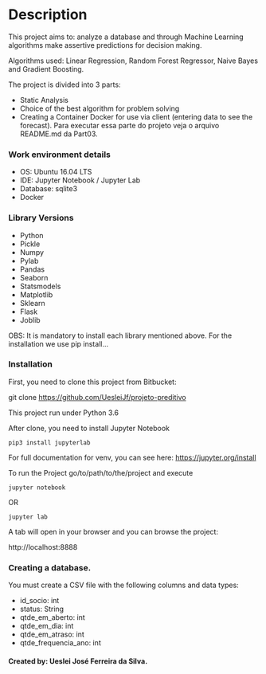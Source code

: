 # Description

This project aims to: analyze a database and through Machine Learning algorithms make assertive predictions for decision making.

Algorithms used: Linear Regression, Random Forest Regressor, Naive Bayes and Gradient Boosting.

The project is divided into 3 parts:
- Static Analysis
- Choice of the best algorithm for problem solving
- Creating a Container Docker for use via client (entering data to see the forecast). Para executar essa parte do projeto veja o arquivo README.md da Part03.

### Work environment details

* OS: Ubuntu 16.04 LTS
* IDE: Jupyter Notebook / Jupyter Lab
* Database: sqlite3
* Docker

### Library Versions

* Python
* Pickle
* Numpy
* Pylab
* Pandas
* Seaborn
* Statsmodels
* Matplotlib
* Sklearn
* Flask
* Joblib

OBS: It is mandatory to install each library mentioned above.
For the installation we use pip install...

### Installation

First, you need to clone this project from Bitbucket:

git clone https://github.com/UesleiJf/projeto-preditivo

This project run under Python 3.6

After clone, you need to install Jupyter Notebook

    pip3 install jupyterlab

For full documentation for venv, you can see here:
https://jupyter.org/install

To run the Project go/to/path/to/the/project and execute

    jupyter notebook 
    
OR

    jupyter lab


A tab will open in your browser and you can browse the project:

http://localhost:8888

### Creating a database.

You must create a CSV file with the following columns and data types:

* id_socio: int
* status: String
* qtde_em_aberto: int
* qtde_em_dia: int
* qtde_em_atraso: int
* qtde_frequencia_ano: int


#### Created by: Ueslei José Ferreira da Silva.
